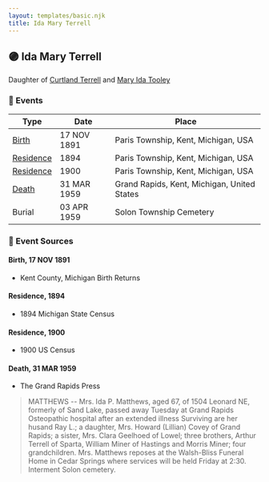 ```yaml
---
layout: templates/basic.njk
title: Ida Mary Terrell
---
```

## 🟣 Ida Mary Terrell

Daughter of [Curtland Terrell](/people/4/47972604) and [Mary Ida Tooley](/people/5/52009861)

### 📆 Events

Type | Date | Place
------ | ------ | ------
[Birth](#event-4d6e372c-88e5-48e5-a6ee-bd8c0dd6efcd) | 17 NOV 1891 | Paris Township, Kent, Michigan, USA
[Residence](#event-696b9b02-595e-41fb-8fc6-d420445f4380) | 1894 | Paris Township, Kent, Michigan, USA
[Residence](#event-f93189b4-b731-475e-8a0b-469bbfd2f179) | 1900 | Paris Township, Kent, Michigan, USA
[Death](#event-3f316c5b-81fa-42fb-947b-d7d24d763ea0) | 31 MAR 1959 | Grand Rapids, Kent, Michigan, United States
Burial | 03 APR 1959 | Solon Township Cemetery

### 📰 Event Sources

#### <a id="event-4d6e372c-88e5-48e5-a6ee-bd8c0dd6efcd"></a> Birth, 17 NOV 1891
* Kent County, Michigan Birth Returns

#### <a id="event-696b9b02-595e-41fb-8fc6-d420445f4380"></a> Residence, 1894
* 1894 Michigan State Census

#### <a id="event-f93189b4-b731-475e-8a0b-469bbfd2f179"></a> Residence, 1900
* 1900 US Census

#### <a id="event-3f316c5b-81fa-42fb-947b-d7d24d763ea0"></a> Death, 31 MAR 1959
* The Grand Rapids Press
>   
  > MATTHEWS -- Mrs. Ida P. Matthews, aged 67, of 1504 Leonard NE, formerly of Sand Lake, passed away Tuesday at Grand Rapids Osteopathic hospital after an extended illness Surviving are her husand Ray L.; a daughter, Mrs. Howard (Lillian) Covey of Grand Rapids; a sister, Mrs. Clara Geelhoed of Lowel; three brothers, Arthur Terrell of Sparta, William Miner of Hastings and Morris Miner; four grandchildren. Mrs. Matthews reposes at the Walsh-Bliss Funeral Home in Cedar Springs where services will be held Friday at 2:30. Interment Solon cemetery.
